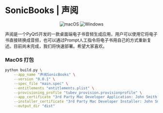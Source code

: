 # SonicBooks | 声阅
<p align="center" dir="auto">
<a>
<img alt="macOS" src="https://camo.githubusercontent.com/8f36a22bb36a09701c14d3bdadf1369dc04e37f234709e5f472468c978c7ea6b/68747470733a2f2f696d672e736869656c64732e696f2f62616467652f2d6d61634f532d626c61636b3f7374796c653d666c61742d737175617265266c6f676f3d6170706c65266c6f676f436f6c6f723d7768697465" data-canonical-src="https://img.shields.io/badge/-macOS-black?style=flat-square&amp;logo=apple&amp;logoColor=white" style="max-width: 100%;">
</a>
<a>
<img alt="Windows" src="https://camo.githubusercontent.com/d560472c2942f7836639fae485ae2884eaaed707f15976d8129abf2b4fb7be9f/68747470733a2f2f696d672e736869656c64732e696f2f62616467652f2d57696e646f77732d626c75653f7374796c653d666c61742d737175617265266c6f676f3d77696e646f7773266c6f676f436f6c6f723d7768697465" data-canonical-src="https://img.shields.io/badge/-Windows-blue?style=flat-square&amp;logo=windows&amp;logoColor=white" style="max-width: 100%;">
</a>
</p>
声阅是一个PyQt5开发的一款桌面端电子书音频生成应用，用户可以使用它将电子书直接转换成音频，也可以通过Prompt人工指令将电子书用自己的方式重新复述。目前尚未完成，我们将快速部署。希望大家喜欢。

### MacOS 打包

```bash
python build.py \
    --app_name "声阅SonicBooks" \
    --version "0.0.1" \
    --spec_file "main.spec" \
    --entitlements "entitlements.plist" \
    --provisioning_profile "tubev_provision.provisionprofile" \
    --app_certificate "3rd Party Mac Developer Application: John Smith (L42TK32G7A)" \
    --installer_certificate "3rd Party Mac Developer Installer: John Smith (L42TK32G7A)" \
    --output_dir "dist"
```



